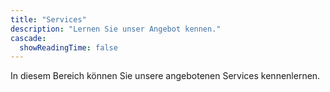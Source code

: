 ```yaml
---
title: "Services"
description: "Lernen Sie unser Angebot kennen."
cascade:
  showReadingTime: false
---
```


In diesem Bereich können Sie unsere angebotenen Services kennenlernen.
